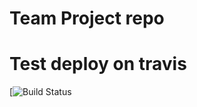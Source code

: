 # Team Project repo
# Test deploy on travis

[![Build Status](https://app.travis-ci.com/gcivil-nyu-org/INET-Monday-Fall2023-Team-4.svg?branch=develop)
